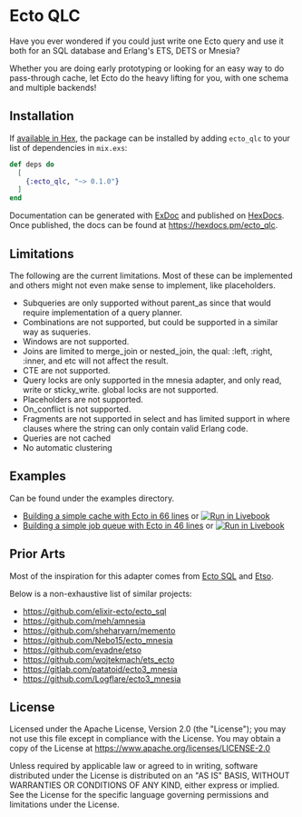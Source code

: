 # Ecto QLC

Have you ever wondered if you could just write one Ecto query and use it both for an SQL database and Erlang's ETS, DETS or Mnesia?

Whether you are doing early prototyping or looking for an easy way to do pass-through cache, let Ecto do the heavy lifting for you, with one schema and multiple backends!

## Installation

If [available in Hex](https://hex.pm/docs/publish), the package can be installed
by adding `ecto_qlc` to your list of dependencies in `mix.exs`:

```elixir
def deps do
  [
    {:ecto_qlc, "~> 0.1.0"}
  ]
end
```

Documentation can be generated with [ExDoc](https://github.com/elixir-lang/ex_doc)
and published on [HexDocs](https://hexdocs.pm). Once published, the docs can
be found at <https://hexdocs.pm/ecto_qlc>.

## Limitations

The following are the current limitations. Most of these can be implemented and others might not even make sense to implement, like placeholders.

* Subqueries are only supported without parent_as since that would require implementation of a query planner.
* Combinations are not supported, but could be supported in a similar way as suqueries.
* Windows are not supported.
* Joins are limited to merge_join or nested_join, the qual: :left, :right, :inner, and etc will not affect the result.
* CTE are not supported.
* Query locks are only supported in the mnesia adapter, and only read, write or sticky_write. global locks are not supported.
* Placeholders are not supported.
* On_conflict is not supported.
* Fragments are not supported in select and has limited support in where clauses where the string can only contain valid Erlang code.
* Queries are not cached
* No automatic clustering

## Examples

Can be found under the examples directory.

- [Building a simple cache with Ecto in 66 lines](/examples/building_a_simple_cache_with_ecto_in_66_lines.livemd) or [![Run in Livebook](https://livebook.dev/badge/v1/black.svg)](https://livebook.dev/run?url=https%3A%2F%2Fraw.githubusercontent.com%2FSchultzer%2Fecto_qlc%2Fmain%2Fexamples%2Fbuilding_a_simple_cache_with_ecto_in_66_lines.livemd%3Ftoken%3DGHSAT0AAAAAABYTWG4GREE7SJQWSL5INJZSY44YZWQ)
- [Building a simple job queue with Ecto in 46 lines](/examples/building_a_simple_job_queue_with_ecto_in_46_lines.livemd) or [![Run in Livebook](https://livebook.dev/badge/v1/black.svg)](https://livebook.dev/run?url=https%3A%2F%2Fraw.githubusercontent.com%2FSchultzer%2Fecto_qlc%2Fmain%2Fexamples%2Fbuilding_a_simple_job_queue_with_ecto_in_46_lines.livemd%3Ftoken%3DGHSAT0AAAAAABYTWG4GZLPAJDZ4WIIF6LAWY44Y2OQ)

## Prior Arts

Most of the inspiration for this adapter comes from [Ecto SQL](https://github.com/elixir-ecto/ecto_sql) and [Etso](https://github.com/evadne/etso).

Below is a non-exhaustive list of similar projects:

- https://github.com/elixir-ecto/ecto_sql
- https://github.com/meh/amnesia
- https://github.com/sheharyarn/memento
- https://github.com/Nebo15/ecto_mnesia
- https://github.com/evadne/etso
- https://github.com/wojtekmach/ets_ecto
- https://gitlab.com/patatoid/ecto3_mnesia
- https://github.com/Logflare/ecto3_mnesia

## License

Licensed under the Apache License, Version 2.0 (the "License"); you may not use this file except in compliance with the License. You may obtain a copy of the License at https://www.apache.org/licenses/LICENSE-2.0

Unless required by applicable law or agreed to in writing, software distributed under the License is distributed on an "AS IS" BASIS, WITHOUT WARRANTIES OR CONDITIONS OF ANY KIND, either express or implied. See the License for the specific language governing permissions and limitations under the License.